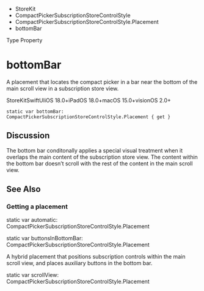 

- StoreKit
- CompactPickerSubscriptionStoreControlStyle
- CompactPickerSubscriptionStoreControlStyle.Placement
-  bottomBar 

Type Property

# bottomBar

A placement that locates the compact picker in a bar near the bottom of the main scroll view in a subscription store view.

StoreKitSwiftUIiOS 18.0+iPadOS 18.0+macOS 15.0+visionOS 2.0+

``` source
static var bottomBar: CompactPickerSubscriptionStoreControlStyle.Placement { get }
```

## Discussion

The bottom bar conditonally applies a special visual treatment when it overlaps the main content of the subscription store view. The content within the bottom bar doesn’t scroll with the rest of the content in the main scroll view.

## See Also

### Getting a placement

static var automatic: CompactPickerSubscriptionStoreControlStyle.Placement

static var buttonsInBottomBar: CompactPickerSubscriptionStoreControlStyle.Placement

A hybrid placement that positions subscription controls within the main scroll view, and places auxiliary buttons in the bottom bar.

static var scrollView: CompactPickerSubscriptionStoreControlStyle.Placement

